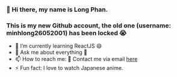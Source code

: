 <!--
**longphanquangminh/longphanquangminh** is a ✨ _special_ ✨ repository because its `README.md` (this file) appears on your GitHub profile.

Here are some ideas to get you started:

- 🔭 I’m currently working on ...
- 🌱 I’m currently learning ...
- 👯 I’m looking to collaborate on ...
- 🤔 I’m looking for help with ...
- 💬 Ask me about ...
- 📫 How to reach me: ...
- 😄 Pronouns: ...
- ⚡ Fun fact: ...
-->

### 👋 Hi there, my name is Long Phan.

### This is my new Github account, the old one (username: minhlong26052001) has been locked 😭

- 🌱 I’m currently learning ReactJS 😄
- 💬 Ask me about everything 🤔
- 📫 How to reach me: 🔭 Contact me via email <a href="mailto:longpqm19406c@st.uel.edu.vn">here</a>
- ⚡ Fun fact: I love to watch Japanese anime.

<br><br><br>
